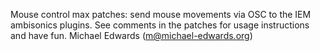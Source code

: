 Mouse control max patches: send mouse movements via OSC to the IEM ambisonics plugins. 
See comments in the patches for usage instructions and have fun.
Michael Edwards (m@michael-edwards.org)
